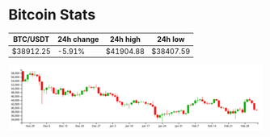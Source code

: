 # Bitcoin Stats

BTC/USDT|24h change|24h high|24h low|
|---|---|---|---|
|$38912.25|-5.91%|$41904.88|$38407.59|

<img src="./chart.svg">

